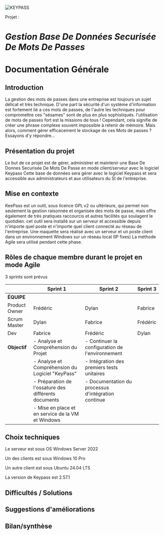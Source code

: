 ![KEYPASS](https://img.linuxfr.org/img/68747470733a2f2f6b6565706173732e696e666f2f696d616765732f69636f6e732f6b6565706173735f333232783133322e706e67/keepass_322x132.png)

Projet : 
# _**Gestion Base De Données Securisée De Mots De Passes**_

# Documentation Générale

## Introduction

La gestion des mots de passes dans une entreprise est toujours un sujet délicat et très technique.
D'une part la sécurité d'un système d'information est fortement lié a ces mots de passes, de l'autre les techniques pour compromettre ces "sésames" sont de plus en plus sophistiqués.
l'utilisation de mots de passes fort est la missions de tous !
Cependant, cela signifie de créer une phrase complexe souvent impossible à retenir de mémoire. 
Mais alors, comment gérer efficacement le stockage de ces Mots de passes ?
Essayons d'y répondre...

## Présentation du projet 

Le but de ce projet est de gérer, administrer et maintenir une Base De Donnes Securisée De Mots De Passe en mode client/serveur avec le logiciel Keypass
Cette base de données sera gérer avec le logiciel Keypass et sera accessible aux administrateurs et aux utilisateurs du SI de l'entreprise.


##  Mise en contexte

KeePass est un outil, sous licence GPL v2 ou ultérieure, qui permet non seulement la gestion raisonnée et organisée des mots de passe, mais offre également de très pratiques raccourcis et autres facilités qui soulagent le quotidien.
cet outil sera installé sur un serveur et accessible depuis n'importe quel poste et n'importe quel client connecté au réseau de l'entreprise.
Une maquette sera réalisé avec un serveur et un poste client dans un environnement Windows sur un réseau local (IP fixes)
La méthode Agile sera utilisé pendant cette phase.

## Rôles de chaque membre durant le projet en mode Agile

3 sprints sont prévus

|                    | Sprint 1                                             | Sprint 2                                             | Sprint 3             |        
|--------------------|------------------------------------------------------|------------------------------------------------------|----------------------|
| **ÉQUIPE**                                                                                                                                              |        
| Product Owner      | Frédéric                                             | Dylan                                                | Fabrice              |        
| Scrum Master       | Dylan                                                | Fabrice                                              | Frédéric             |        
| Dev                | Fabrice                                              | Frédéric                                             | Dylan                |                                
| **Objectif**       | - Analyse et Compréhension du Projet                 | - Continuer la configuration de l'environnement      |                      |
|                    | - Analyse et Compréhension du Logiciel "KeyPass"     | - Intégration des premiers tests unitaires           |                      |
|                    | - Préparation de l'ossature des différents documents | - Documentation du processus d'intégration continue  |                      |        
|                    | - Mise en place et en service de la VM et Windows    |                                                      |                      |                         


## Choix techniques

Le serveur est sous OS Windows Server 2022 

Un des clients est sous Windows 10 Pro

Un autre client est sous Ubuntu 24.04 LTS

La version de Keypass est 2.57.1

## Difficultés / Solutions

## Suggestions d'améliorations

## Bilan/synthèse
